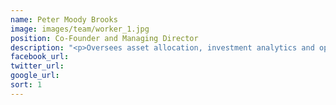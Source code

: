 ```yaml
---
name: Peter Moody Brooks
image: images/team/worker_1.jpg
position: Co-Founder and Managing Director
description: "<p>Oversees asset allocation, investment analytics and operations.  Formerly a Managing Director at Goldman Sachs and Co-Head of the firm's Asia Asset Management Group based in Singapore and Hong Kong.</p><p>Peter graduated with a BA in Economics from Yale University and subsequently obtained an MBA from Columbia University.</p>"
facebook_url:
twitter_url:
google_url:
sort: 1
---
```

